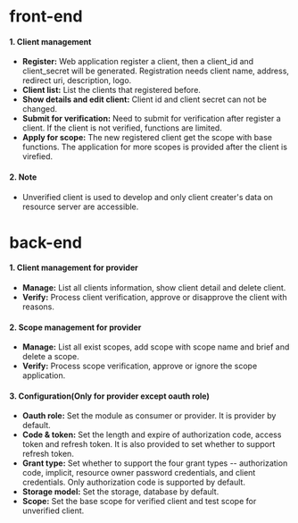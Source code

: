 front-end
========
#### 1. Client management
* **Register:** Web application register a client, then a client_id and client_secret will be generated. Registration needs client name, address, redirect uri, description, logo.
* **Client list:** List the clients that registered before.
* **Show details and edit client:** Client id and client secret can not be changed.
* **Submit for verification:**  Need to submit for verification after register a client. If the client is not verified, functions are limited.
* **Apply for scope:** The new registered client get the scope with base functions. The application for more scopes is provided after the client is virefied.

#### 2. Note
* Unverified client is used to develop and only client creater's data on resource server are accessible.

back-end
========
#### 1. Client management for provider
* **Manage:** List all clients information, show client detail and delete client.
* **Verify:** Process client verification, approve or disapprove the client with reasons.

#### 2. Scope management for provider
* **Manage:** List all exist scopes, add scope with scope name and brief and delete a scope.
* **Verify:** Process scope verification, approve or ignore the scope application.

#### 3. Configuration(Only for provider except oauth role)
* **Oauth role:** Set the module as consumer or provider. It is provider by default.
* **Code & token:** Set the length and expire of authorization code, access token and refresh token. It is also provided to set whether to support refresh token.
* **Grant type:** Set whether to support the four grant types -- authorization code, implicit, resource owner password credentials, and client credentials.
                      Only authorization code is supported by default.
* **Storage model:** Set the storage, database by default.
* **Scope:** Set the base scope for verified client and test scope for unverified client.
